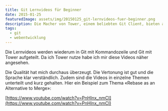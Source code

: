 ```yaml
---
title: Git Lernvideos für Beginner
date: 2015-01-25
featuredImage: assets/img/20150125_git-lernvideos-fuer-beginner.png
description: Die Macher von Tower, einem beliebten Git Client, bieten auf ihrer Website zusätzlich [Lernressourcen zum Thema Git](http://www.git-tower.com/learn/) an. Die Inhalte sind in Englisch und in eBook, Videokurse und Webinar aufgeteilt.
tags:
  - git
  - webentwicklung
---
```

Die Lernvideos werden wiederum in Git mit Kommandozeile und Git mit Tower aufgeteilt. Da ich Tower nutze habe ich mir diese Videos näher angesehen.

Die Qualität hat mich durchaus überzeugt. Die Vertonung ist gut und die Sprache klar verständlich. Zudem sind die Videos in einzelne Themen unterteilt und kurz gehalten. Hier ein Beispiel zum Thema «Rebase as an Alternative to Merge»:

[https://www.youtube.com/watch?v=PnHlnx_nmCI](https://www.youtube.com/watch?v=PnHlnx_nmCI)

